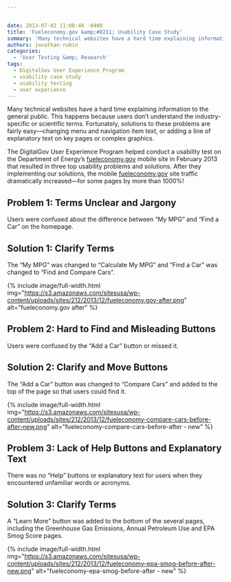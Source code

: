 ```yaml
---


date: 2013-07-02 11:08:48 -0400
title: 'Fueleconomy.gov &amp;#8211; Usability Case Study'
summary: 'Many technical websites have a hard time explaining information to the general public. This happens because users don&rsquo;t understand the industry-specific or scientific terms. Fortunately, solutions to these problems are fairly easy&mdash;changing menu and navigation item text, or adding a line of explanatory text on key pages or complex graphics. The DigitalGov User Experience Program'
authors: jonathan-rubin
categories:
  - 'User Testing &amp; Research'
tags:
  - DigitalGov User Experience Program
  - usability case study
  - usability testing
  - user experience
---
```


Many technical websites have a hard time explaining information to the general public. This happens because users don’t understand the industry-specific or scientific terms. Fortunately, solutions to these problems are fairly easy—changing menu and navigation item text, or adding a line of explanatory text on key pages or complex graphics.

The DigitalGov User Experience Program helped conduct a usability test on the Department of Energy&#8217;s [fueleconomy.gov](http://fueleconomy.gov/) mobile site in February 2013 that resulted in three top usability problems and solutions. After they implementing our solutions,  the mobile [fueleconomy.gov](http://fueleconomy.gov/) site traffic dramatically increased—for some pages by more than 1000%!

## Problem 1: Terms Unclear and Jargony

Users were confused about the difference between &#8220;My MPG&#8221; and &#8220;Find a Car&#8221; on the homepage.

## Solution 1: Clarify Terms

The &#8220;My MPG&#8221; was changed to &#8220;Calculate My MPG&#8221; and &#8220;Find a Car&#8221; was changed to &#8220;Find and Compare Cars&#8221;.

{% include image/full-width.html img="https://s3.amazonaws.com/sitesusa/wp-content/uploads/sites/212/2013/12/fueleconomy.gov-after.png" alt="fueleconomy.gov after" %}


## Problem 2: Hard to Find and Misleading Buttons

Users were confused by the &#8220;Add a Car&#8221; button or missed it.

## Solution 2: Clarify and Move Buttons

The &#8220;Add a Car&#8221; button was changed to &#8220;Compare Cars&#8221; and added to the top of the page so that users could find it.

{% include image/full-width.html img="https://s3.amazonaws.com/sitesusa/wp-content/uploads/sites/212/2013/12/fueleconomy-compare-cars-before-after-new.png" alt="fueleconomy-compare-cars-before-after - new" %}


## Problem 3: Lack of Help Buttons and Explanatory Text

There was no &#8220;Help&#8221; buttons or explanatory text for users when they encountered unfamiliar words or acronyms.

## Solution 3: Clarify Terms

A &#8220;Learn More&#8221; button was added to the bottom of the several pages, including the Greenhouse Gas Emissions, Annual Petroleum Use and EPA Smog Score pages.

{% include image/full-width.html img="https://s3.amazonaws.com/sitesusa/wp-content/uploads/sites/212/2013/12/fueleconomy-epa-smog-before-after-new.png" alt="fueleconomy-epa-smog-before-after - new" %}
